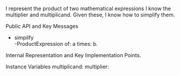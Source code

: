 I represent the product of two mathematical expressions
I know the multiplier and multiplicand. Given these, I know how to
simplify them.

Public API and Key Messages

- simplify   
-ProductExpression of: a times: b.

Internal Representation and Key Implementation Points.

Instance Variables
	multiplicand:	<Object>
	multiplier:		<Object>

